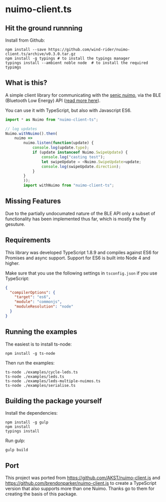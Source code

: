 # nuimo-client.ts

## Hit the ground runnning
Install from Github:
```
npm install --save https://github.com/wind-rider/nuimo-client.ts/archive/v0.3.0.tar.gz
npm install -g typings # to install the typings manager
typings install --ambient noble node  # to install the required typimgs

```

## What is this?

A simple client library for communicating with the [senic nuimo][nuimo-docs],
via the BLE (Bluetooth Low Energy) API ([read more here][nuimo-ble]).

You can use it with TypeScript, but also with Javascript ES6. 

```typescript
import * as Nuimo from "nuimo-client-ts";

// log updates
Nuimo.withNuimo().then(
    nuimo =>
        nuimo.listen(function(update) {
            console.log(update.type);
            if (update instanceof Nuimo.SwipeUpdate) {
                console.log("casting test");
                let swipeUpdate = <Nuimo.SwipeUpdate>update;
                console.log(swipeUpdate.direction);
            }
        }
        ));
        import withNuimo from "nuimo-client-ts";
```

## Missing Features

Due to the partially undocumated nature of the BLE API only a subset of
functionality has been implemented thus far, which is mostly the fly
gesuture.

[nuimo-docs]: https://www.senic.com/developers
[nuimo-ble]: https://medium.com/@senic/developing-for-the-nuimo-controller-7292becfacff

## Requirements
This library was developed TypeScript 1.8.9 and compiles against ES6 for Promises and async support. Support for ES6 is built into Node 4 and higher.

Make sure that you use the following settings in `tsconfig.json` if you use TypeScript:
```json
{
  "compilerOptions": {
    "target": "es6",
    "module": "commonjs",
    "moduleResolution": "node"
  }
}
```

## Running the examples
The easiest is to install ts-node:
```
npm install -g ts-node
```

Then run the examples:
```
ts-node ./examples/cycle-leds.ts
ts-node ./examples/leds.ts
ts-node ./examples/leds-multiple-nuimos.ts
ts-node ./examples/serialise.ts
```
## Building the package yourself
Install the dependencies:
```
npm install -g gulp
npm install
typings install
```

Run gulp:
```
gulp build
```

## Port

This project was ported from https://github.com/AKST/nuimo-client.js
and https://github.com/brendonparker/nuimo-client.js to create a TypeScript version
that also supports more than one Nuimo. Thanks go to them for creating the basis
of this package.
